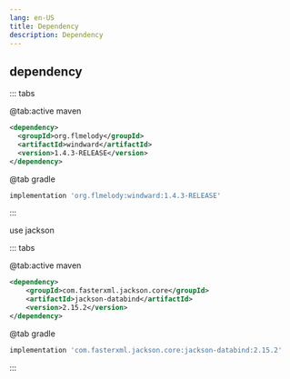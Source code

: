 ```yaml
---
lang: en-US
title: Dependency
description: Dependency
---
```


## dependency

::: tabs

@tab:active maven

```xml
<dependency>
  <groupId>org.flmelody</groupId>
  <artifactId>windward</artifactId>
  <version>1.4.3-RELEASE</version>
</dependency>
```

@tab gradle

```groovy
implementation 'org.flmelody:windward:1.4.3-RELEASE'
```

:::

use jackson

::: tabs

@tab:active maven

```xml
<dependency>
    <groupId>com.fasterxml.jackson.core</groupId>
    <artifactId>jackson-databind</artifactId>
    <version>2.15.2</version>
</dependency>
```

@tab gradle

```groovy
implementation 'com.fasterxml.jackson.core:jackson-databind:2.15.2'
```

:::
